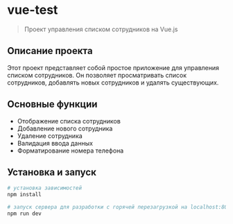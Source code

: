 # vue-test

> Проект управления списком сотрудников на Vue.js

## Описание проекта

Этот проект представляет собой простое приложение для управления списком сотрудников. Он позволяет просматривать список сотрудников, добавлять новых сотрудников и удалять существующих.

## Основные функции

- Отображение списка сотрудников
- Добавление нового сотрудника
- Удаление сотрудника
- Валидация ввода данных
- Форматирование номера телефона

## Установка и запуск

```bash
# установка зависимостей
npm install

# запуск сервера для разработки с горячей перезагрузкой на localhost:8080
npm run dev

```
